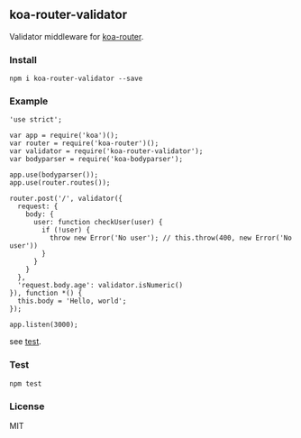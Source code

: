 ## koa-router-validator

Validator middleware for [koa-router](https://github.com/alexmingoia/koa-router).

### Install

```
npm i koa-router-validator --save
```

### Example

```
'use strict';

var app = require('koa')();
var router = require('koa-router')();
var validator = require('koa-router-validator');
var bodyparser = require('koa-bodyparser');

app.use(bodyparser());
app.use(router.routes());

router.post('/', validator({
  request: {
    body: {
      user: function checkUser(user) {
        if (!user) {
          throw new Error('No user'); // this.throw(400, new Error('No user'))
        }
      }
    }
  },
  'request.body.age': validator.isNumeric()
}), function *() {
  this.body = 'Hello, world';
});

app.listen(3000);
```

see [test](./test.js).

### Test

```
npm test
```

### License

MIT